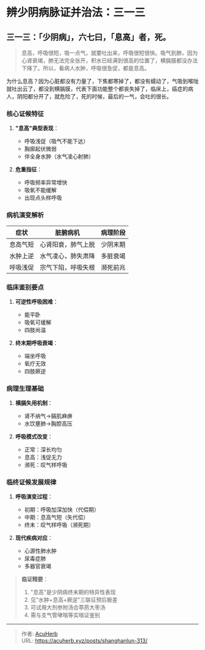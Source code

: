 # 辨少阴病脉证并治法：三一三


## 三一三：「少阴病」，六七曰，「息高」者，死。

<!--more-->

> 息高，呼吸很短，吸一点气，就要吐出来，呼吸很短很快。吸气到肺，因为心肾衰竭，肺无法完全张开，积水已经满到很高的位置了，横膈膜都没办法下降了。所以，看病人水肿，呼吸很急促，都是息高。

为什么息高？因为心脏都没有力量了，下焦都寒掉了，都没有蠕动了，气吸到喉咙就吐出云了，都没到横膈膜，代表下面功能整个都丧失掉了，临床上，癌症的病人，阴阳都分开了，就危险了，死的时候，最后的一气，会吐的很长。

### 核心证候特征
1. **"息高"典型表现**：
   - 呼吸浅促（吸气不能下达）
   - 胸廓起伏微弱
   - 伴全身水肿（水气凌心射肺）

2. **危重指征**：
   - 呼吸频率异常增快
   - 吸氧不能缓解
   - 出现点头样呼吸

### 病机演变解析
| **症状** | **脏腑病机** | **病理阶段** |
|----------|--------------|--------------|
| 息高气短 | 心肾阳衰，肺气上脱 | 少阴末期 |
| 水肿上逆 | 水气凌心，肺失肃降 | 多脏衰竭 |
| 呼吸浅促 | 宗气下陷，呼吸失根 | 濒死前兆 |

### 临床鉴别要点
1. **可逆性呼吸困难**：
   - 能平卧
   - 吸氧可缓解
   - 四肢尚温

2. **终末期呼吸衰竭**：
   - 端坐呼吸
   - 氧疗无效
   - 四肢厥逆

### 病理生理基础
1. **横膈失用机制**：
   - 肾不纳气→膈肌麻痹
   - 水饮壅肺→胸腔高压

2. **呼吸模式改变**：
   - 正常：深长均匀
   - 息高：浅促无力
   - 濒死：叹气样呼吸

### 临终证候发展规律
1. **呼吸演变过程**：
   - 初期：呼吸加深加快（代偿期）
   - 中期：息高气短（失代偿）
   - 终末：叹气样呼吸（濒死期）

2. **现代疾病对应**：
   - 心源性肺水肿
   - 尿毒症肺
   - 多器官衰竭

> **临证精要**：
> 1. "息高"是少阴病终末期的特异性表现
> 2. 见"水肿+息高+厥逆"三联征预后极差
> 3. 可试用大剂参附汤合葶苈大枣汤
> 4. 需与支气管哮喘等实喘证鉴别

---

> 作者: [AcuHerb](https://acuherb.xyz)  
> URL: https://acuherb.xyz/posts/shanghanlun-313/  

